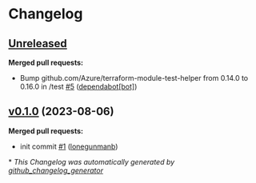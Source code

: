 # Changelog

## [Unreleased](https://github.com/Azure/terraform-azurerm-avm-res-storage-storageaccount/tree/HEAD)

**Merged pull requests:**

- Bump github.com/Azure/terraform-module-test-helper from 0.14.0 to 0.16.0 in /test [\#5](https://github.com/Azure/terraform-azurerm-avm-res-storage-storageaccount/pull/5) ([dependabot[bot]](https://github.com/apps/dependabot))

## [v0.1.0](https://github.com/Azure/terraform-azurerm-avm-res-storage-storageaccount/tree/v0.1.0) (2023-08-06)

**Merged pull requests:**

- init commit [\#1](https://github.com/Azure/terraform-azurerm-avm-res-storage-storageaccount/pull/1) ([lonegunmanb](https://github.com/lonegunmanb))



\* *This Changelog was automatically generated by [github_changelog_generator](https://github.com/github-changelog-generator/github-changelog-generator)*
